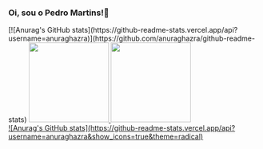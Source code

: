 ### Oi, sou o Pedro Martins!👋

<!--
**martinsph/martinsph** is a ✨ _special_ ✨ repository because its `README.md` (this file) appears on your GitHub profile.

Here are some ideas to get you started:

- 👨‍💻 Estou procurando oportunidades em front-end 
- 📖 Aluno da Trybe estudando back-end (SQL, NoSQL, Node.js)
- 📫 Contate-me: ph.mmartins@gmail.com
- 🏗️ Meu Linkedin: www.linkedin.com/in/pedrohmmartins2021
- 😄 Pronouns: ele, dele
- ⚡ Most Desired Superpower: Time Control, não tem como fugir... 😄
-->

<div>
  [![Anurag's GitHub stats](https://github-readme-stats.vercel.app/api?username=anuraghazra)](https://github.com/anuraghazra/github-readme-stats)

  <link rel="stylesheet" href="https://cdn.jsdelivr.net/gh/devicons/devicon@v2.13.0/devicon.min.css">
  <a href="https://github.com/">
  <img height="160em" src="https://github-readme-stats.vercel.app/api?username=martinsph_icons=true&theme=vue-dark&include_all_commits=true&count_private=true"/>
  <img height="160em" src="https://github-readme-stats.vercel.app/api/top-langs/?username=martinsph&layout=compact&langs_count=7&theme=tokyonight"/>
</div>
<div>
![Anurag's GitHub stats](https://github-readme-stats.vercel.app/api?username=anuraghazra&show_icons=true&theme=radical)

</div>
